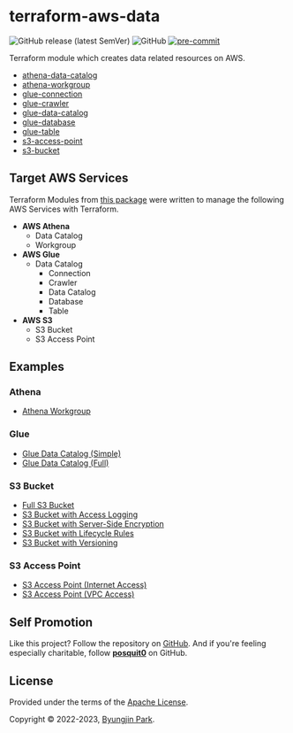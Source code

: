 # terraform-aws-data

![GitHub release (latest SemVer)](https://img.shields.io/github/v/release/tedilabs/terraform-aws-data?color=blue&sort=semver&style=flat-square)
![GitHub](https://img.shields.io/github/license/tedilabs/terraform-aws-data?color=blue&style=flat-square)
[![pre-commit](https://img.shields.io/badge/pre--commit-enabled-brightgreen?logo=pre-commit&logoColor=white&style=flat-square)](https://github.com/pre-commit/pre-commit)

Terraform module which creates data related resources on AWS.

- [athena-data-catalog](./modules/athena-data-catalog)
- [athena-workgroup](./modules/athena-workgroup)
- [glue-connection](./modules/glue-connection)
- [glue-crawler](./modules/glue-crawler)
- [glue-data-catalog](./modules/glue-data-catalog)
- [glue-database](./modules/glue-database)
- [glue-table](./modules/glue-table)
- [s3-access-point](./modules/s3-access-point)
- [s3-bucket](./modules/s3-bucket)


## Target AWS Services

Terraform Modules from [this package](https://github.com/tedilabs/terraform-aws-data) were written to manage the following AWS Services with Terraform.

- **AWS Athena**
  - Data Catalog
  - Workgroup
- **AWS Glue**
  - Data Catalog
    - Connection
    - Crawler
    - Data Catalog
    - Database
    - Table
- **AWS S3**
  - S3 Bucket
  - S3 Access Point


## Examples

### Athena

- [Athena Workgroup](./examples/athena-workgroup)

### Glue

- [Glue Data Catalog (Simple)](./examples/glue-data-catalog-simple)
- [Glue Data Catalog (Full)](./examples/glue-data-catalog-full)

### S3 Bucket

- [Full S3 Bucket](./examples/s3-bucket-full)
- [S3 Bucket with Access Logging](./examples/s3-bucket-access-logging)
- [S3 Bucket with Server-Side Encryption](./examples/s3-bucket-encryption)
- [S3 Bucket with Lifecycle Rules](./examples/s3-bucket-lifecycle-rules)
- [S3 Bucket with Versioning](./examples/s3-bucket-versioning)

### S3 Access Point

- [S3 Access Point (Internet Access)](./examples/s3-access-point-internet)
- [S3 Access Point (VPC Access)](./examples/s3-access-point-vpc)


## Self Promotion

Like this project? Follow the repository on [GitHub](https://github.com/tedilabs/terraform-aws-data). And if you're feeling especially charitable, follow **[posquit0](https://github.com/posquit0)** on GitHub.


## License

Provided under the terms of the [Apache License](LICENSE).

Copyright © 2022-2023, [Byungjin Park](https://www.posquit0.com).
